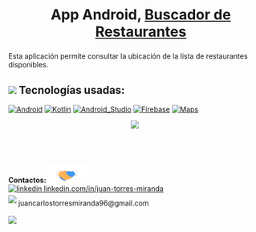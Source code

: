 <div id="user-content-toc">
  <ul align="center">
	<h1 align="center" size="100px" >App Android, <a href="https://github.com/01JuanCarlos">Buscador de Restaurantes</a> </h1>
  </ul>
</div>

<h3>
</h3>

<p>
Esta aplicación permite consultar la ubicación de la lista de restaurantes disponibles.
</p>

## <img src="https://media2.giphy.com/media/QssGEmpkyEOhBCb7e1/giphy.gif?cid=ecf05e47a0n3gi1bfqntqmob8g9aid1oyj2wr3ds3mg700bl&rid=giphy.gif" width ="25"><b> Tecnologías usadas:</b>

[![Android](https://img.shields.io/badge/Android-3DDC84?style=for-the-badge&logo=android&logoColor=white&labelColor=101010)](#)
[![Kotlin](https://img.shields.io/badge/Kotlin-0095D5?style=for-the-badge&logo=kotlin&logoColor=white&labelColor=101010)](#)
[![Android_Studio](https://img.shields.io/badge/Android_Studio-3DDC84?style=for-the-badge&logo=android-studio&logoColor=white&labelColor=101010)](#)
[![Firebase](https://img.shields.io/badge/Firebase-FFCA28?style=for-the-badge&logo=firebase&logoColor=white&labelColor=101010)](#)
[![Maps](https://img.shields.io/badge/Google_Maps-FFCA28?style=for-the-badge&logo=googlemaps&logoColor=white&labelColor=101010)](#)




<div align="center">
<img src="https://i.ibb.co/CPfxc0P/lista-de-restaurantes.gif" width ="">
</div>




<br>
<br>

<br>
<br>
<b>Contactos:</b><img src="https://github.com/0xAbdulKhalid/0xAbdulKhalid/raw/main/assets/mdImages/handshake.gif" width ="80" >
<br>

<div align='left'>
<a href="linkedin.com/in/juan-torres-miranda" >
<img src="https://img.shields.io/badge/linkedin -%2300acee.svg?color=405DE6&style=for-the-badge&logo=linkedin&logoColor=white" alt=linkedin style="margin-bottom: 5px;"/>
	<link href="linkedin.com/in/juan-torres-miranda">linkedin.com/in/juan-torres-miranda</link>
</a>
<br>

<img src="https://img.shields.io/badge/gmail  -%23EA4335.svg?style=for-the-badge&logo=gmail&logoColor=white" t=mail style="margin-bottom: 5px;" />
	<spam>juancarlostorresmiranda96@gmail.com</spam>


	

</div>

<br>
<img src="https://user-images.githubusercontent.com/73097560/115834477-dbab4500-a447-11eb-908a-139a6edaec5c.gif">




